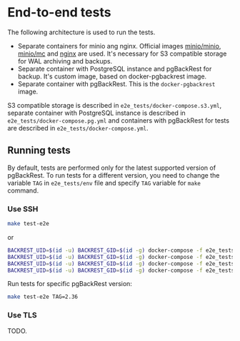 # End-to-end tests

The following architecture is used to run the tests.
* Separate containers for minio ang nginx. Official images [minio/minio](https://hub.docker.com/r/minio/minio/), [minio/mc](https://hub.docker.com/r/minio/mc) and [nginx](https://hub.docker.com/_/nginx) are used. It's necessary for S3 compatible storage for WAL archiving and backups.
* Separate container with PostgreSQL instance and pgBackRest for backup. It's custom image, based on docker-pgbackrest image.
* Separate container with pgBackRest. This is the `docker-pgbackrest` image.

S3 compatible storage is described in `e2e_tests/docker-compose.s3.yml`, separate container with PostgreSQL instance is described in `e2e_tests/docker-compose.pg.yml` and containers with pgBackRest for tests are described in `e2e_tests/docker-compose.yml`.

## Running tests

By default, tests are performed only for the latest supported version of pgBackRest. To run tests for a different version, you need to change the variable `TAG` in `e2e_tests/env` file and specify `TAG` variable for `make` command.

### Use SSH

```bash
make test-e2e
```

or

```bash
BACKREST_UID=$(id -u) BACKREST_GID=$(id -g) docker-compose -f e2e_tests/docker-compose.s3.yml -f e2e_tests/docker-compose.pg.yml up -d pg
BACKREST_UID=$(id -u) BACKREST_GID=$(id -g) docker-compose -f e2e_tests/docker-compose.s3.yml -f e2e_tests/docker-compose.pg.yml -f e2e_tests/docker-compose.yml run --no-deps backup
BACKREST_UID=$(id -u) BACKREST_GID=$(id -g) docker-compose -f e2e_tests/docker-compose.s3.yml -f e2e_tests/docker-compose.pg.yml -f e2e_tests/docker-compose.yml run --no-deps backup_alpine
BACKREST_UID=$(id -u) BACKREST_GID=$(id -g) docker-compose -f e2e_tests/docker-compose.s3.yml -f e2e_tests/docker-compose.pg.yml -f e2e_tests/docker-compose.yml down
```

Run tests for specific pgBackRest version:
```bash
make test-e2e TAG=2.36
```

### Use TLS

TODO.
